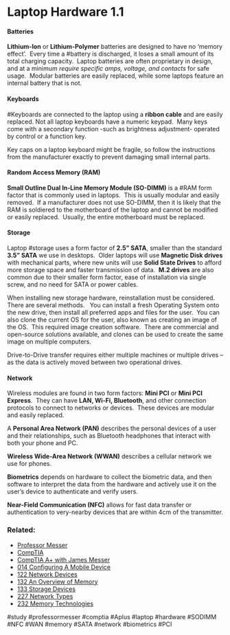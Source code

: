 # Laptop Hardware 1.1

#### Batteries

**Lithium-Ion** or **Lithium-Polymer** batteries are designed to have no ‘memory effect’.  Every time a #battery is discharged, it loses a small amount of its total charging capacity.  Laptop batteries are often proprietary in design, and at a minimum *require specific amps, voltage, and contacts* for safe usage.  Modular batteries are easily replaced, while some laptops feature an internal battery that is not.


#### Keyboards

#Keyboards are connected to the laptop using a **ribbon cable** and are easily replaced. Not all laptop keyboards have a numeric keypad.  Many keys come with a secondary function -such as brightness adjustment- operated by control or a function key. 

Key caps on a laptop keyboard might be fragile, so follow the instructions from the manufacturer exactly to prevent damaging small internal parts.


#### Random Access Memory (RAM)

**Small Outline Dual In-Line Memory Module (SO-DIMM)** is a  #RAM form factor that is commonly used in laptops.  This is usually modular and easily removed.  If a manufacturer does not use SO-DIMM, then it is likely that the RAM is soldiered to the motherboard of the laptop and cannot be modified or easily replaced.  Usually, the entire motherboard must be replaced.

#### Storage

Laptop #storage uses a form factor of **2.5” SATA**, smaller than the standard **3.5” SATA** we use in desktops.  Older laptops will use **Magnetic Disk drives** with mechanical parts, where new units will use **Solid State Drives** to afford more storage space and faster transmission of data.  **M.2 drives** are also common due to their smaller form factor, ease of installation via single screw, and no need for SATA or power cables.

When installing new storage hardware, reinstallation must be considered.  There are several methods.   You can install a fresh Operating System onto the new drive, then install all preferred apps and files for the user.  You can also clone the current OS for the user, also known as creating an image of the OS.  This required image creation software.  There are commercial and open-source solutions available, and clones can be used to create the same image on multiple computers. 

Drive-to-Drive transfer requires either multiple machines or multiple drives – as the data is actively moved between two operational drives.

#### Network

Wireless modules are found in two form factors: **Mini PCI** or **Mini PCI Express**.  They can have **LAN, Wi-Fi, Bluetooth**, and other connection protocols to connect to networks or devices.  These devices are modular and easily replaced. 

A **Personal Area Network (PAN)** describes the personal devices of a user and their relationships, such as Bluetooth headphones that interact with both your phone and PC.

**Wireless Wide-Area Network (WWAN)** describes a cellular network we use for phones.

**Biometrics** depends on hardware to collect the biometric data, and then software to interpret the data from the hardware and actively use it on the user’s device to authenticate and verify users.

**Near-Field Communication (NFC)** allows for fast data transfer or authentication to very-nearby devices that are within 4cm of the transmitter.
### Related:
- [Professor Messer](https://www.professormesser.com/free-a-plus-training/220-1101/220-1101-video/220-1101-laptop-hardware/ "Professor Messer A+ Guide")
- [CompTIA](https://www.comptia.org/ "CompTIA Homepage")
- [CompTIA A+ with James Messer](CompTIA%20A+%20with%20James%20Messer.md)
- [014 Configuring A Mobile Device](014%20Configuring%20A%20Mobile%20Device.md)
- [122 Network Devices](122%20Network%20Devices.md)
- [132 An Overview of Memory](132%20An%20Overview%20of%20Memory.md)
- [133 Storage Devices](133%20Storage%20Devices.md)
- [227 Network Types](227%20Network%20Types.md)
- [232 Memory Technologies](232%20Memory%20Technologies.md)

#study #professormesser #comptia #Aplus #laptop #hardware #SODIMM #NFC #WAN #memory #SATA #network #biometrics #PCI